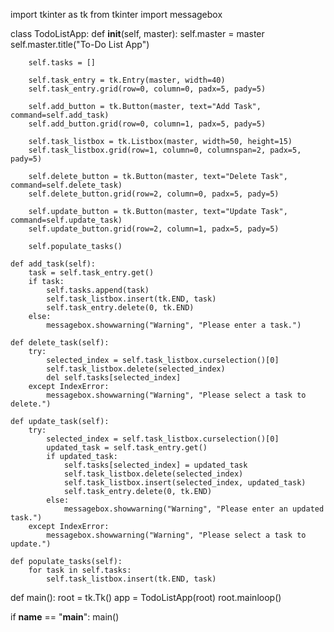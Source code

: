 import tkinter as tk
from tkinter import messagebox

class TodoListApp:
    def __init__(self, master):
        self.master = master
        self.master.title("To-Do List App")
        
        self.tasks = []
        
        self.task_entry = tk.Entry(master, width=40)
        self.task_entry.grid(row=0, column=0, padx=5, pady=5)
        
        self.add_button = tk.Button(master, text="Add Task", command=self.add_task)
        self.add_button.grid(row=0, column=1, padx=5, pady=5)
        
        self.task_listbox = tk.Listbox(master, width=50, height=15)
        self.task_listbox.grid(row=1, column=0, columnspan=2, padx=5, pady=5)
        
        self.delete_button = tk.Button(master, text="Delete Task", command=self.delete_task)
        self.delete_button.grid(row=2, column=0, padx=5, pady=5)
        
        self.update_button = tk.Button(master, text="Update Task", command=self.update_task)
        self.update_button.grid(row=2, column=1, padx=5, pady=5)
        
        self.populate_tasks()
        
    def add_task(self):
        task = self.task_entry.get()
        if task:
            self.tasks.append(task)
            self.task_listbox.insert(tk.END, task)
            self.task_entry.delete(0, tk.END)
        else:
            messagebox.showwarning("Warning", "Please enter a task.")
    
    def delete_task(self):
        try:
            selected_index = self.task_listbox.curselection()[0]
            self.task_listbox.delete(selected_index)
            del self.tasks[selected_index]
        except IndexError:
            messagebox.showwarning("Warning", "Please select a task to delete.")
    
    def update_task(self):
        try:
            selected_index = self.task_listbox.curselection()[0]
            updated_task = self.task_entry.get()
            if updated_task:
                self.tasks[selected_index] = updated_task
                self.task_listbox.delete(selected_index)
                self.task_listbox.insert(selected_index, updated_task)
                self.task_entry.delete(0, tk.END)
            else:
                messagebox.showwarning("Warning", "Please enter an updated task.")
        except IndexError:
            messagebox.showwarning("Warning", "Please select a task to update.")
    
    def populate_tasks(self):
        for task in self.tasks:
            self.task_listbox.insert(tk.END, task)

def main():
    root = tk.Tk()
    app = TodoListApp(root)
    root.mainloop()

if __name__ == "__main__":
    main()
